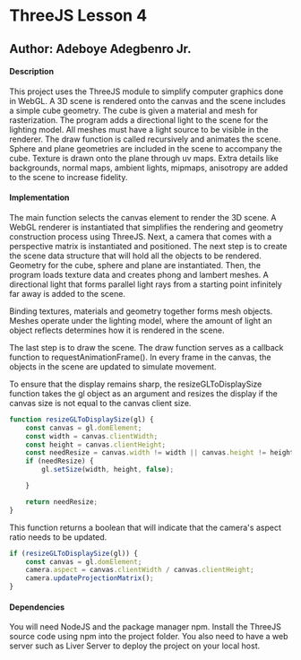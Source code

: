 # ThreeJS Lesson 4

## Author: Adeboye Adegbenro Jr.

#### Description

This project uses the ThreeJS module to simplify computer graphics done in WebGL. A 3D scene is rendered onto the canvas and the scene includes a simple cube geometry. The cube is given a material and mesh for rasterization. The program adds a directional light to the scene for the lighting model. All meshes must have a light source to be visible in the renderer. The draw function is called recursively and animates the scene. Sphere and plane geometries are included in the scene to accompany the cube. Texture is drawn onto the plane through uv maps. Extra details like backgrounds, normal maps, ambient lights, mipmaps, anisotropy are added to the scene to increase fidelity.

#### Implementation

The main function selects the canvas element to render the 3D scene. A WebGL renderer is instantiated that simplifies the rendering and geometry construction process using ThreeJS. Next, a camera that comes with a perspective matrix is instantiated and positioned. The next step is to create the scene data structure that will hold all the objects to be rendered. Geometry for the cube, sphere and plane are instantiated. Then, the program loads texture data and creates phong and lambert meshes. A directional light that forms parallel light rays from a starting point infinitely far away is added to the scene. 

Binding textures, materials and geometry together forms mesh objects. Meshes operate under the lighting model, where the amount of light an object reflects determines how it is rendered in the scene.

The last step is to draw the scene. The draw function serves as a callback function to requestAnimationFrame(). In every frame in the canvas, the objects in the scene are updated to simulate movement.

To ensure that the display remains sharp, the resizeGLToDisplaySize function takes the gl object as an argument and resizes the display if the canvas size is not equal to the canvas client size.

```javascript
function resizeGLToDisplaySize(gl) {
    const canvas = gl.domElement;
    const width = canvas.clientWidth;
    const height = canvas.clientHeight;
    const needResize = canvas.width != width || canvas.height != height;
    if (needResize) {
        gl.setSize(width, height, false);

    }

    return needResize;
}
```

This function returns a boolean that will indicate that the camera's aspect ratio needs to be updated.

```javascript
if (resizeGLToDisplaySize(gl)) {
    const canvas = gl.domElement;
    camera.aspect = canvas.clientWidth / canvas.clientHeight;
    camera.updateProjectionMatrix();
}
```

#### Dependencies

You will need NodeJS and the package manager npm. Install the ThreeJS source code using npm into the project folder. You also need to have a web server such as Liver Server to deploy the project on your local host.
